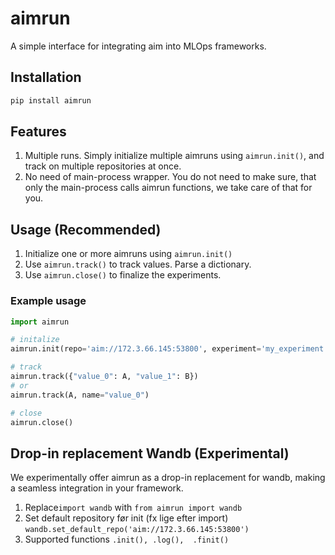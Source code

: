 # aimrun
A simple interface for integrating aim into MLOps frameworks. 

## Installation 
```bash
pip install aimrun
```

## Features
1. Multiple runs. Simply initialize multiple aimruns using ``aimrun.init()``, and track on multiple repositories at once. 
2. No need of main-process wrapper. You do not need to make sure, that only the main-process calls aimrun functions, we take care of that for you.

## Usage (Recommended)
1. Initialize one or more aimruns using ```aimrun.init()```
2. Use  ```aimrun.track()``` to track values. Parse a dictionary.
3. Use  ```aimrun.close()``` to finalize the experiments.


### Example usage
```python
import aimrun

# initalize 
aimrun.init(repo='aim://172.3.66.145:53800', experiment='my_experiment', description='description of run' args={"arg": 1}) # args=vars(args) if you use argsparse

# track 
aimrun.track({"value_0": A, "value_1": B})
# or 
aimrun.track(A, name="value_0")

# close 
aimrun.close() 
```

## Drop-in replacement Wandb (Experimental)
We experimentally offer aimrun as a drop-in replacement for wandb, making a seamless integration in your framework.

1. Replace``import wandb`` with ``from aimrun import wandb``
2. Set default repository før init (fx lige efter import)  ```wandb.set_default_repo('aim://172.3.66.145:53800')```
3. Supported functions ```.init(), .log(),  .finit()```
